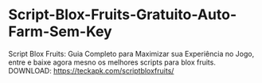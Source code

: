 # Script-Blox-Fruits-Gratuito-Auto-Farm-Sem-Key
Script Blox Fruits: Guia Completo para Maximizar sua Experiência no Jogo, entre e baixe agora mesno os melhores scripts para blox fruits. DOWNLOAD: https://teckapk.com/scriptbloxfruits/
